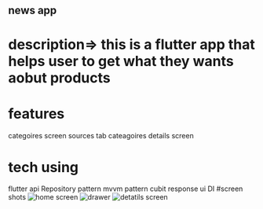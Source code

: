 ## news app
# description=> this is a flutter app that helps user to get what they wants aobut products
# features
categoires screen
sources tab
cateagoires details screen
# tech using
flutter
api
Repository pattern
mvvm pattern
cubit
response ui
DI
#screen shots
![home screen](https://github.com/user-attachments/assets/e94aa7b7-d69b-4d4d-8a9e-e99fdf834693)
![drawer ](https://github.com/user-attachments/assets/3740db0c-06a5-4671-b305-80b1d8978160)
![detatils screen](https://github.com/user-attachments/assets/5676be02-0b10-496e-9961-3fae82081776)

